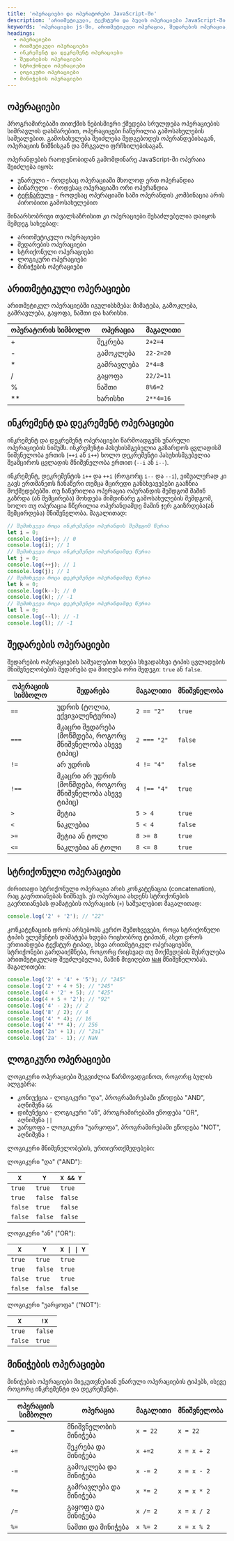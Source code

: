 ```yaml
---
title: 'ოპერაციები და ოპერატორები JavaScript-ში'
description: 'არითმეტიკული, ტექსტური და ბულის ოპერაციები JavaScript-ში'
keywords: 'ოპერაციები js-ში, არითმეტიკული ოპერაცია, შედარების ოპერაცია, ლოგიკური ოპერაცია, სტრიქონული ოპერაცია, მინიჭების ოპერაცია, უნარული, ბინარული ტერნარული'
headings:
  - ოპერაციები
  - რითმეტიკული ოპერაციები
  - ინკრემენტ და დეკრემენტ ოპერაციები
  - შედარების ოპერაციები
  - სტრიქონული ოპერაციები
  - ლოგიკური ოპერაციები
  - მინიჭების ოპერაციები
---
```


## ოპერაციები

პროგრამირებაში თითქმის ნებისმიერი ქმედება სრულდება ოპერაციების სიმრავლის დახმარებით, ოპერაციცები ჩაწერილია გამოსახულების საშუალებით. გამოსახულება შეიძლება შედგებოდეს ოპერანდებისაგან, ოპერაციის ნიშნისგან და მრგვალი ფრჩხილებისაგან.

ოპერანდების რაოდენობიდან გამომდინარე JavaScript-ში ოპერაია შეიძლება იყოს:

- უნარული - როდესაც ოპერაციაში მხოლოდ ერთ ოპერანდია
- ბინარული - როდესაც ოპერაციაში ორი ოპერანდია
- [ტერნარული](./references/javascript/ternary) - როდესაც ოპერაციაში სამი ოპერანდის კომბინაცია არის პირობითი გამოსახულებით

შინაარსობრივი თვალსაზრისით კი ოპერაციები შესაძლებელია დაიყოს შემდეგ სახეებად:

- არითმეტიკული ოპერაციები
- შედარების ოპერაციები
- სტრიქონული ოპერაციები
- ლოგიკური ოპერაციები
- მინიჭების ოპერაციები

## არითმეტიკული ოპერაციები

არითმეტიკულ ოპერაციებში იგულისხმება: მიმატება, გამოკლება, გამრავლება, გაყოფა, ნაშთი და ხარისხი.

| ოპერატორის სიმბოლო | ოპერაცია   | მაგალითი  |
| ------------------ | ---------- | --------- |
| +                  | შეკრება    | `2+2=4`   |
| -                  | გამოკლება  | `22-2=20` |
| \*                 | გამრავლება | `2*4=8`   |
| \/                 | გაყოფა     | `22/2=11` |
| %                  | ნაშთი      | `8%6=2`   |
| \*\*               | ხარისხი    | `2**4=16` |

## ინკრემენტ და დეკრემენტ ოპერაციები

ინკრემენტ და დეკრემენტ ოპერაციები წარმოადგენს უნარული ოპერაციების ნიმუშს. ინკრემენტი პასუხისმგებელია გაზარდოს ცვლადისმ ნიშვნელობა ერთის (`++i` ან `i++`) ხოლო დეკრემენტი პასუხისმგებელია შეამციროს ცვლადის მნიშვნელობა ერთით (`--i` ან `i--`).

ინკრემენტ, დეკრემენტის `i++` და `++i` (როგორც `i--` და `--i`), ვიზუალურად კი გავს ერთმანეთს ჩანაწერი თუმცა მცირედი განსხვავებები გააჩნია მოქმედებებში. თუ ჩაწერილია ოპერაცია ოპერანდის შემდგომ მაშინ გაზრდა (ან შემცირება) მოხდება მიმდინარე გამოსახულების შემდგომ, ხოლო თუ ოპერაცია ჩწერილია ოპერანდამდე მაშინ ჯერ გაიზრდება(ან შემცირდება) მნიშვნელობა.
მაგალითად:

```js
// შემთხვევა როცა ინკრემენტი ოპერანდის შემდგომ წერია
let i = 0;
console.log(i++); // 0
console.log(i); // 1
// შემთხვევა როცა ინკრემენტი ოპერანდამდე წერია
let j = 0;
console.log(++j); // 1
console.log(j); // 1
// შემთხვევა როცა დეკრემენტი ოპერანდამდე წერია
let k = 0;
console.log(k--); // 0
console.log(k); // -1
// შემთხვევა როცა დეკრემენტი ოპერანდამდე წერია
let l = 0;
console.log(--l); // -1
console.log(l); // -1
```

## შედარების ოპერაციები

შედარების ოპერაციების საშუალებით ხდება სხვადასხვა ტიპის ცვლადების მნიშვნელობების შედარება და მიიღება ორი შედეგი: `true` ან `false`.

| ოპერაციის სიმბოლო | შედარება                                                   | მაგალითი    | მნიშვნელობა |
| ----------------- | ---------------------------------------------------------- | ----------- | ----------- |
| `==`              | უდრის (ტოლია, ექვივალენტურია)                              | `2 == "2"`  | `true`      |
| `=== `            | მკაცრი შედარება (მოწმდება, როგორც მნიშვნელობა ასევე ტიპიც) | `2 === "2"` | `false`     |
| `!=`              | არ უდრის                                                   | `4 != "4"`  | `false`     |
| `!==`             | მკაცრი არ უდრის (მოწმდება, როგორც მნიშვნელობა ასევე ტიპიც) | `4 !== "4"` | `true`      |
| `>`               | მეტია                                                      | `5 > 4 `    | `true`      |
| `<`               | ნაკლებია                                                   | `5 < 4`     | `false`     |
| `>=`              | მეტია ან ტოლი                                              | `8 >= 8`    | `true`      |
| `<=`              | ნაკლებია ან ტოლი                                           | `8 <= 8`    | `true`      |

## სტრიქონული ოპერაციები

ძირითადი სტრიქონული ოპერაცია არის კონკატენაცია (concatenation), რაც გაერთიანებას ნიშნავს. ეს ოპერაცია ახდენს სტრიქონების გაერთიანებას დამატების ოპერაციის (`+`) საშუალებით მაგალითად:

```js
console.log('2' + '2'); // "22"
```

კონკატენაციის დროს არსებობს კერძო შემთხვევები, როცა სტრიქონული ტიპის ელემენტის დამატება ხდება რიცხობრივ ტიპთან, ასეთ დროს ერთიანდება ტექსტურ ტიპად, სხვა არითმეტიკულ ოპერაციებში, სტრიქონები გარდაიქმნება, როგორც რიცხვად თუ მოქმედების შესრულება არითმეტიკულად შეუძლებელია, მაშინ მივიღებთ [`NaN`](./references/javascript/nan) მნიშვნელობას. მაგალითები:

```js
console.log('2' + '4' + '5'); // "245"
console.log('2' + 4 + 5); // "245"
console.log(4 + '2' + 5); // "425"
console.log(4 + 5 + '2'); // "92"
console.log('4' - 2); // 2
console.log('8' / 2); // 4
console.log('4' * 4); // 16
console.log('4' ** 4); // 256
console.log('2a' + 1); // "2a1"
console.log('2a' - 1); // NaN
```

## ლოგიკური ოპერაციები

ლოგიკური ოპერაციები შეგვიძლია წარმოვადგინოთ, როგორც ბულის ალგებრა:

- კონიუქცია - ლოგიკური "და", პროგრამირებაში ეწოდება "AND", აღნიშვნა `&&`
- დიზუნქცია - ლოგიკური "ან", პროგრამირებაში ეწოდება "OR", აღნიშვნა `||`
- უარყოფა - ლოგიკური "უარყოფა", პროგრამირებაში ეწოდება "NOT", აღნიშვნა `!`

ლოგიკური მნიშვნელობების, ურთიერთქმედებები:

ლოგიკური "და" ("AND"):

| `X`     | `Y`     | `X && Y` |
| ------- | ------- | -------- |
| `true`  | `true`  | `true`   |
| `true`  | `false` | `false`  |
| `false` | `true`  | `false`  |
| `false` | `false` | `false`  |

ლოგიკური "ან" ("OR"):

| `X`     | `Y`     | `X \| \| Y` |
| ------- | ------- | ----------- |
| `true`  | `true`  | `true`      |
| `true`  | `false` | `true`      |
| `false` | `true`  | `true`      |
| `false` | `false` | `false`     |

ლოგიკური "უარყოფა" ("NOT"):

| `X`     | `!X`    |
| ------- | ------- |
| `true`  | `false` |
| `false` | `true`  |

## მინიჭების ოპერაციები

მინიჭების ოპერაციები მიეკუთვნებიან უნარული ოპერაციების ტიპებს, ისევე როგორც ინკრემენტი და დეკრემენტი.

| ოპერაციის სიმბოლო | ოპერაცია               | მაგალითი | მნიშვნელობა |
| ----------------- | ---------------------- | -------- | ----------- |
| `=`               | მნიშვნელობის მინიჭება  | `x = 22` | `x = 22`    |
| `+=`              | შეკრება და მინიჭება    | `x +=2`  | `x = x + 2` |
| `-=`              | გამოკლება და მინიჭება  | `x -= 2` | `x = x - 2` |
| `*=`              | გამრავლება და მინიჭება | `x *= 2` | `x = x * 2` |
| `/=`              | გაყოფა და მინიჭება     | `x /= 2` | `x = x / 2` |
| `%=`              | ნაშთი და მინიჭება      | `x %= 2` | `x = x % 2` |

